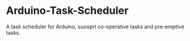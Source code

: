 Arduino-Task-Scheduler
======================

A task scheduler for Arduino, suooprt co-operative tasks and pre-emptive tasks.
